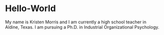 # Hello-World

My name is Kristen Morris and I am currently a high school teacher in Aldine, Texas. I am pursuing a Ph.D. in Industrial Organizational Psychology. 
